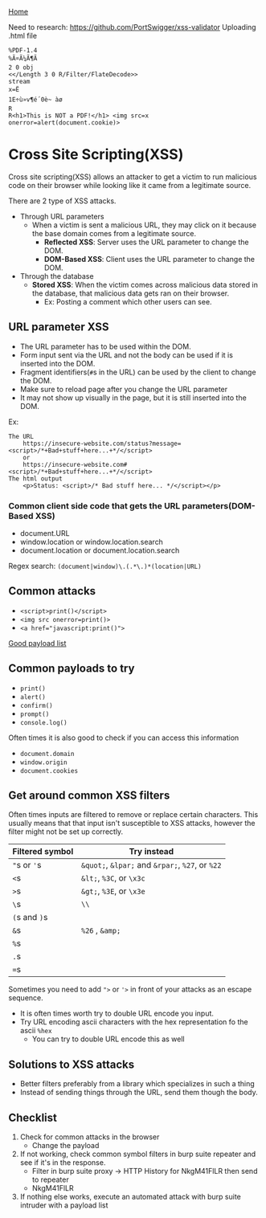 <!--
 * This file is part of RS Cheat Sheets.
 *
 * RS Cheat Sheets is free software: you can redistribute it and/or modify
 * it under the terms of the GNU General Public License as published by
 * the Free Software Foundation, either version 3 of the License, or
 * (at your option) any later version.
 *
 * RS Cheat Sheets is distributed in the hope that it will be useful,
 * but WITHOUT ANY WARRANTY; without even the implied warranty of
 * MERCHANTABILITY or FITNESS FOR A PARTICULAR PURPOSE.  See the
 * GNU General Public License for more details.
 *
 * You should have received a copy of the GNU General Public License
 * along with RS Cheat Sheets. If not, see <https://www.gnu.org/licenses/>.
 */
-->

[Home](../README.md)

Need to research:
https://github.com/PortSwigger/xss-validator
Uploading .html file
```
%PDF-1.4
%Ã¤Ã¼Ã¶Ã
2 0 obj
<</Length 3 0 R/Filter/FlateDecode>>
stream
x=Ë
1E÷ù»v¶é´0è~ àø
R
R<h1>This is NOT a PDF!</h1> <img src=x onerror=alert(document.cookie)>
```

# Cross Site Scripting(XSS)
Cross site scripting(XSS) allows an attacker to get a victim to run malicious code on their browser while looking like it came from a legitimate source.

There are 2 type of XSS attacks.
- Through URL parameters
	- When a victim is sent a malicious URL, they may click on it because the base domain comes from a legitimate source.
		- **Reflected XSS**: Server uses the URL parameter to change the DOM.
		- **DOM-Based XSS**: Client uses the URL parameter to change the DOM.
- Through the database
	- **Stored XSS**: When the victim comes across malicious data stored in the database, that malicious data gets ran on their browser.
		- Ex: Posting a comment which other users can see.

## URL parameter XSS
- The URL parameter has to be used within the DOM.
- Form input sent via the URL and not the body can be used if it is inserted into the DOM.
- Fragment identifiers(`#`s in the URL) can be used by the client to change the DOM.
- Make sure to reload page after you change the URL parameter
- It may not show up visually in the page, but it is still inserted into the DOM.

Ex:
```
The URL
	https://insecure-website.com/status?message=<script>/*+Bad+stuff+here...+*/</script>
	or
	https://insecure-website.com#<script>/*+Bad+stuff+here...+*/</script>
The html output
	<p>Status: <script>/* Bad stuff here... */</script></p>
```

### Common client side code that gets the URL parameters(DOM-Based XSS)
- document.URL
- window.location or window.location.search
- document.location or document.location.search

Regex search: `(document|window)\.(.*\.)*(location|URL)`

## Common attacks
- `<script>print()</script>`
- `<img src onerror=print()>`
- `<a href="javascript:print()">`

[Good payload list](https://github.com/payloadbox/xss-payload-list)

## Common payloads to try
- `print()`
- `alert()`
- `confirm()`
- `prompt()`
- `console.log()`

Often times it is also good to check if you can access this information
- `document.domain`
- `window.origin`
- `document.cookies`

## Get around common XSS filters
Often times inputs are filtered to remove or replace certain characters. This usually means that that input isn't susceptible to XSS attacks, however the filter might not be set up correctly.

| Filtered symbol | Try instead                               |
|-----------------|-------------------------------------------|
| `"`s or `'`s    | `&quot;`, `&lpar;` and `&rpar;`, `%27`, or `%22` |
| `<`s            | `&lt;`, `%3C`, or `\x3c`                  |
| `>`s            | `&gt;`, `%3E`, or `\x3e`                  |
| `\`s            | `\\`                                      |
| `(`s and `)`s   |                                           |
| `&`s            |  `%26` , `&amp;`                                        |
| `%`s            |                                           |
| `.`s            |                                           |
| `=`s            |                                           |

Sometimes you need to add `">` or `'>` in front of your attacks as an escape sequence.

- It is often times worth try to double URL encode you input.
- Try URL encoding ascii characters with the hex representation fo the ascii `%hex`
	- You can try to double URL encode this as well

## Solutions to XSS attacks
- Better filters preferably from a library which specializes in such a thing
- Instead of sending things through the URL, send them though the body.

## Checklist
1. Check for common attacks in the browser
	- Change the payload
1. If not working, check common symbol filters in burp suite repeater and see if it's in the response.
	- Filter in burp suite proxy -> HTTP History for NkgM41FlLR then send to repeater
	- NkgM41FlLR
1. If nothing else works, execute an automated attack with burp suite intruder with a payload list
